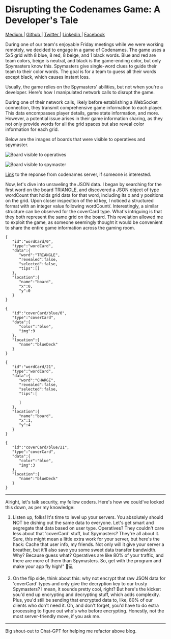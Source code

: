 # Disrupting the Codenames Game: A Developer's Tale

[Medium ](https://medium.com/@muditbisht/disrupting-the-codenames-game-a-developers-tale-7ef13db20c47) | [Github ](https://github.com/muditbisht/tech-blogs/blob/main/disrupting-codename-game-a-developers-tale.md) | [Twitter ](https://twitter.com/muditsinghbisht/status/1693184622061113416) | [Linkedin ](https://www.linkedin.com/feed/update/urn:li:share:7098952552754397184/) | [Facebook](https://www.facebook.com/Noobi7uke/posts/pfbid0s5DEZY4wUbUwz2W6nDCTNn4EQuPjMAwnaq2bZBHjw75dcKWcoskfLcNM4BrVZ8ZQl)

During one of our team's enjoyable Friday meetings while we were working remotely, we decided to engage in a game of Codenames. The game uses a 5x5 grid with 8 blue, 8 red, 8 beige, and 1 black words. Blue and red are team colors, beige is neutral, and black is the game-ending color, but only Spymasters know this. Spymasters give single-word clues to guide their team to their color words. The goal is for a team to guess all their words except black, which causes instant loss.

Usually, the game relies on the Spymasters' abilities, but not when you're a developer. Here's how I manipulated network calls to disrupt the game.

During one of their network calls, likely before establishing a WebSocket connection, they transmit comprehensive game information to each player. This data encompasses player details, game state information, and more. However, a potential issue arises in their game information sharing, as they not only provide words for all the grid spaces but also reveal color information for each grid.


Below are  the images of  boards that were visible to operatives and spymaster.

![Board visible to operatives](https://cdn-images-1.medium.com/max/1600/1*KnFLtJT1-BYK1EVi2XYKDw.png)

![Board visible to spymaster](https://cdn-images-1.medium.com/max/1600/1*-hCdG9U5abWfD488XHg8SA.png)


[Link](https://gist.github.com/muditbisht/0e96150c796020d5ac421b076e74684c) to the reponse from codenames server, if someone is interested.


Now, let's dive into unraveling the JSON data. I began by searching for the first word on the board TRIANGLE, and discovered a JSON object of type wordCount that holds grid data for that word, including its x and y positions on the grid. Upon closer inspection of the id key, I noticed a structured format with an integer value following wordCount/. Interestingly, a similar structure can be observed for the coverCard type. What's intriguing is that they both represent the same grid on the board. This revelation allowed me to exploit the game, as someone seemingly thought it would be convenient to share the entire game information across the gaming room.

```
{
   "id":"wordCard/0",
   "type":"wordCard",
   "data":{
      "word":"TRIANGLE",
      "revealed":false,
      "selected":false,
      "tips":[]
   },
   "location":{
      "name":"board",
      "x":0,
      "y":0
   }
}
```

```
{
   "id":"coverCard/blue/0",
   "type":"coverCard",
   "data":{
      "color":"blue",
      "img":9
   },
   "location":{
      "name":"blueDeck"
   }
}
```

```
{
   "id":"wordCard/21",
   "type":"wordCard",
   "data":{
      "word":"CHARGE",
      "revealed":false,
      "selected":false,
      "tips":[
         
      ]
   },
   "location":{
      "name":"board",
      "x":1,
      "y":4
   }
}
```
```
{
   "id":"coverCard/blue/21",
   "type":"coverCard",
   "data":{
      "color":"blue",
      "img":3
   },
   "location":{
      "name":"blueDeck"
   }
}
```

---

Alright, let's talk security, my fellow coders. Here's how we could've locked this down, as per my knowledge:

1. Listen up, folks! It's time to level up your servers. You absolutely should NOT be dishing out the same data to everyone. Let's get smart and segregate that data based on user type. Operatives? They couldn't care less about that 'coverCard' stuff, but Spymasters? They're all about it. Sure, this might mean a little extra work for your server, but here's the hack: Cache that user info, my friends. Not only will it give your server a breather, but it'll also save you some sweet data transfer bandwidth. Why? Because guess what? Operatives are like 80% of your traffic, and there are more of them than Spymasters. So, get with the program and make your app fly high!" 🚀💻

2. On the flip side, think about this: why not encrypt that raw JSON data for 'coverCard' types and only give the decryption key to our trusty Spymasters? I mean, it sounds pretty cool, right? But here's the kicker: you'd end up encrypting and decrypting stuff, which adds complexity. Plus, you'd still be sending that encrypted data to, like, 80% of our clients who don't need it. Oh, and don't forget, you'd have to do extra processing to figure out who's who before encrypting. Honestly, not the most server-friendly move, if you ask me.

---

Big shout-out to Chat-GPT for helping me refactor above blog.